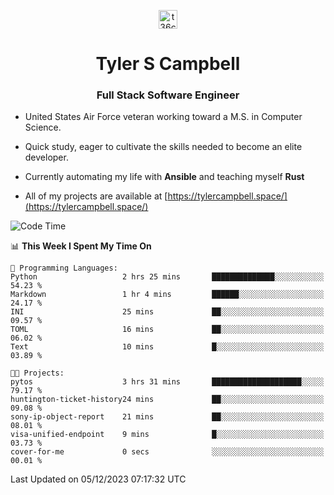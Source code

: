 <p align="center">
<a href="https://www.linkedin.com/in/t36campbell" target="blank"><img align="center" src="https://ik.imagekit.io/t36campbell/Portfolio/linkedin.png.original_m8bbGgPh6.png" alt="t36campbell" height="30" width="30" /></a>
</p>
<h1 align="center">Tyler S Campbell</h1>
<h3 align="center">Full Stack Software Engineer</h3>

* United States Air Force veteran working toward a M.S. in Computer Science.

* Quick study, eager to cultivate the skills needed to become an elite developer.

* Currently automating my life with **Ansible** and teaching myself **Rust**

* All of my projects are available at [https://tylercampbell.space/](https://tylercampbell.space/)

<!--START_SECTION:waka-->
![Code Time](http://img.shields.io/badge/Code%20Time-3%2C011%20hrs%2050%20mins-blue)

📊 **This Week I Spent My Time On** 

```text
💬 Programming Languages: 
Python                   2 hrs 25 mins       ██████████████░░░░░░░░░░░   54.23 % 
Markdown                 1 hr 4 mins         ██████░░░░░░░░░░░░░░░░░░░   24.17 % 
INI                      25 mins             ██░░░░░░░░░░░░░░░░░░░░░░░   09.57 % 
TOML                     16 mins             ██░░░░░░░░░░░░░░░░░░░░░░░   06.02 % 
Text                     10 mins             █░░░░░░░░░░░░░░░░░░░░░░░░   03.89 % 

🐱‍💻 Projects: 
pytos                    3 hrs 31 mins       ████████████████████░░░░░   79.17 % 
huntington-ticket-history24 mins             ██░░░░░░░░░░░░░░░░░░░░░░░   09.08 % 
sony-ip-object-report    21 mins             ██░░░░░░░░░░░░░░░░░░░░░░░   08.01 % 
visa-unified-endpoint    9 mins              █░░░░░░░░░░░░░░░░░░░░░░░░   03.73 % 
cover-for-me             0 secs              ░░░░░░░░░░░░░░░░░░░░░░░░░   00.01 % 
```


 Last Updated on 05/12/2023 07:17:32 UTC
<!--END_SECTION:waka-->
